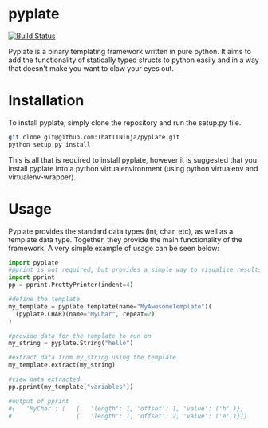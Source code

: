 pyplate
=======
[![Build Status](https://travis-ci.org/ThatITNinja/pyplate.svg?branch=master)](https://travis-ci.org/ThatITNinja/pyplate)

Pyplate is a binary templating framework written in pure python. It aims to add the functionality of statically typed structs to python easily and in a way that doesn't make you want to claw your eyes out.

Installation
=======
To install pyplate, simply clone the repository and run the setup.py file.

```sh
git clone git@github.com:ThatITNinja/pyplate.git
python setup.py install
```

This is all that is required to install pyplate, however it is suggested that you install pyplate into a python virtualenvironment (using python virtualenv and virtualenv-wrapper).

Usage
=======
Pyplate provides the standard data types (int, char, etc), as well as a template data type. Together, they provide the main functionality of the framework. A very simple example of usage can be seen below:

```python
import pyplate
#pprint is not required, but provides a simple way to visualize results
import pprint
pp = pprint.PrettyPrinter(indent=4)

#define the template
my_template = pyplate.template(name="MyAwesomeTemplate")(
  (pyplate.CHAR)(name="MyChar", repeat=2)
)

#provide data for the template to run on
my_string = pyplate.String("hello")

#extract data from my_string using the template
my_template.extract(my_string)

#view data extracted
pp.pprint(my_template["variables"])

#output of pprint
#{   'MyChar': [   {   'length': 1, 'offset': 1, 'value': ('h',)},
#                  {   'length': 1, 'offset': 2, 'value': ('e',)}]}

```
